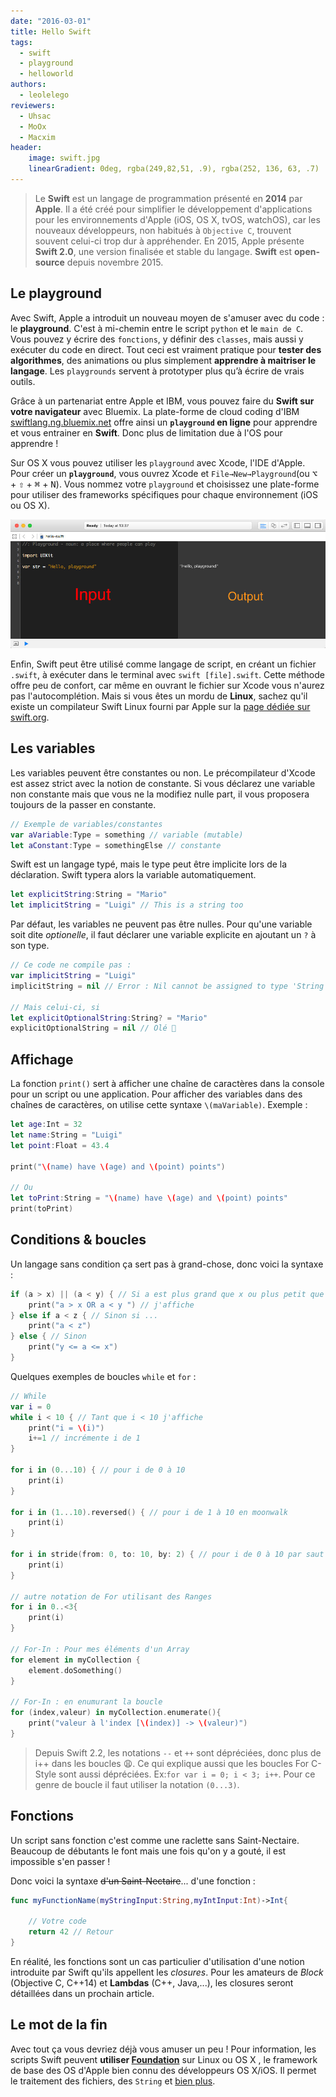 ```yaml
---
date: "2016-03-01"
title: Hello Swift
tags:
  - swift
  - playground
  - helloworld
authors:
  - leolelego
reviewers:
  - Uhsac
  - MoOx
  - Macxim
header:
    image: swift.jpg
    linearGradient: 0deg, rgba(249,82,51, .9), rgba(252, 136, 63, .7)
---
```


> Le **Swift** est un langage de programmation présenté en **2014** par
> **Apple**. Il a été créé pour simplifier le développement d'applications pour
> les environnements d'Apple (iOS, OS X, tvOS, watchOS), car les nouveaux
> développeurs, non habitués à `Objective C`, trouvent souvent celui-ci trop dur
> à appréhender. En 2015, Apple présente **Swift 2.0**, une version finalisée et
> stable du langage. **Swift** est **open-source** depuis novembre 2015.

## Le playground

Avec Swift, Apple a introduit un nouveau moyen de s'amuser avec du code : le
**playground**. C'est à mi-chemin entre le script `python` et le `main de C`.
Vous pouvez y écrire des `fonctions`, y définir des `classes`, mais aussi y
exécuter du code en direct. Tout ceci est vraiment pratique pour **tester des
algorithmes**, des animations ou plus simplement **apprendre à maitriser le
langage**. Les `playgrounds` servent à prototyper plus qu’à écrire de vrais
outils.

Grâce à un partenariat entre Apple et IBM, vous pouvez faire du **Swift sur
votre navigateur** avec Bluemix. La plate-forme de cloud coding d'IBM
[swiftlang.ng.bluemix.net](https://swiftlang.ng.bluemix.net) offre ainsi un
**`playground` en ligne** pour apprendre et vous entrainer en **Swift**. Donc
plus de limitation due à l'OS pour apprendre !

Sur OS X vous pouvez utiliser les `playground` avec Xcode, l'IDE d'Apple. Pour
créer un **`playground`**, vous ouvrez Xcode et `File→New→Playground`(ou
<kbd>⌥</kbd> + <kbd>⇧</kbd> + <kbd>⌘</kbd> + <kbd>N</kbd>). Vous nommez votre
`playground` et choisissez une plate-forme pour utiliser des frameworks
spécifiques pour chaque environnement (iOS ou OS X).

![Playground](./playground.jpg)

Enfin, Swift peut être utilisé comme langage de script, en créant un fichier
`.swift`, à exécuter dans le terminal avec `swift [file].swift`. Cette méthode
offre peu de confort, car même en ouvrant le fichier sur Xcode vous n'aurez pas
l'autocomplétion. Mais si vous êtes un mordu de **Linux**, sachez qu'il existe
un compilateur Swift Linux fourni par Apple sur la [page dédiée sur
swift.org](https://swift.org/download/#linux).

## Les variables

Les variables peuvent être constantes ou non. Le précompilateur d'Xcode est
assez strict avec la notion de constante. Si vous déclarez une variable non
constante mais que vous ne la modifiez nulle part, il vous proposera toujours de
la passer en constante.

```swift
// Exemple de variables/constantes
var aVariable:Type = something // variable (mutable)
let aConstant:Type = somethingElse // constante
```

Swift est un langage typé, mais le type peut être implicite lors de la
déclaration. Swift typera alors la variable automatiquement.

```swift
let explicitString:String = "Mario"
let implicitString = "Luigi" // This is a string too
```

Par défaut, les variables ne peuvent pas être nulles. Pour qu'une variable soit
dite *optionelle*, il faut déclarer une variable explicite en ajoutant un `?` à
son type.

```swift
// Ce code ne compile pas :
var implicitString = "Luigi"
implicitString = nil // Error : Nil cannot be assigned to type 'String'

// Mais celui-ci, si
let explicitOptionalString:String? = "Mario"
explicitOptionalString = nil // Olé 💃
```

## Affichage

La fonction `print()` sert à afficher une chaîne de caractères dans la console
pour un script ou une application. Pour afficher des variables dans des chaînes
de caractères, on utilise cette syntaxe `\(maVariable)`. Exemple :

```swift
let age:Int = 32
let name:String = "Luigi"
let point:Float = 43.4

print("\(name) have \(age) and \(point) points")

// Ou
let toPrint:String = "\(name) have \(age) and \(point) points"
print(toPrint)
```

## Conditions & boucles

Un langage sans condition ça sert pas à grand-chose, donc voici la syntaxe :

```swift
if (a > x) || (a < y) { // Si a est plus grand que x ou plus petit que y
    print("a > x OR a < y ") // j'affiche
} else if a < z { // Sinon si ...
    print("a < z")
} else { // Sinon
    print("y <= a <= x")
}
```

Quelques exemples de boucles `while` et `for` :

```swift
// While
var i = 0
while i < 10 { // Tant que i < 10 j'affiche
    print("i = \(i)")
    i+=1 // incrémente i de 1
}

for i in (0...10) { // pour i de 0 à 10
	print(i)
}

for i in (1...10).reversed() { // pour i de 1 à 10 en moonwalk
    print(i)
}

for i in stride(from: 0, to: 10, by: 2) { // pour i de 0 à 10 par saut de 2 (10 non compris)
    print(i)
}

// autre notation de For utilisant des Ranges
for i in 0..<3{
    print(i)
}

// For-In : Pour mes éléments d'un Array
for element in myCollection {
    element.doSomething()
}

// For-In : en enumurant la boucle
for (index,valeur) in myCollection.enumerate(){
	print("valeur à l'index [\(index)] -> \(valeur)")
}
```

> Depuis Swift 2.2, les notations `--` et `++` sont dépréciées, donc plus de i++
> dans les boucles 😩. Ce qui explique aussi que les boucles For C-Style sont
> aussi dépréciées. Ex:`for var i = 0; i < 3; i++`. Pour ce genre de boucle il
> faut utiliser la notation `(0...3)`.

## Fonctions

Un script sans fonction c'est comme une raclette sans Saint-Nectaire. Beaucoup
de débutants le font mais une fois qu'on y a gouté, il est impossible s'en
passer !

Donc voici la syntaxe ~~d'un Saint-Nectaire~~... d'une fonction :

```swift
func myFunctionName(myStringInput:String,myIntInput:Int)->Int{

    // Votre code
    return 42 // Retour
}
```

En réalité, les fonctions sont un cas particulier d'utilisation d'une notion
introduite par Swift qu'ils appellent les *closures*. Pour les amateurs de
_Block_ (Objective C, C++14) et **Lambdas** (C++, Java,...), les closures seront
détaillées dans un prochain article.

## Le mot de la fin

Avec tout ça vous devriez déjà vous amuser un peu ! Pour information, les
scripts Swift peuvent **utiliser
[Foundation](https://developer.apple.com/library/mac/documentation/Cocoa/Reference/Foundation/ObjC_classic/)**
sur Linux ou OS X , le framework de base des OS d'Apple bien connu des
développeurs OS X/iOS. Il permet le traitement des fichiers, des `String` et
[bien
plus](https://developer.apple.com/library/mac/documentation/Cocoa/Reference/Foundation/ObjC_classic/).
